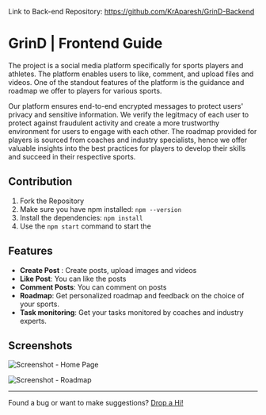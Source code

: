 Link to Back-end Repository: https://github.com/KrAparesh/GrinD-Backend

# GrinD | Frontend Guide

The project is a social media platform specifically for sports players and athletes. The platform enables users to like, comment, and upload files and videos. One of the standout features of the platform is the guidance and roadmap we offer to players for various sports.

Our platform ensures end-to-end encrypted messages to protect users' privacy and sensitive information. We verify the legitmacy of each user to protect against fraudulent activity and create a more trustworthy environment for users to engage with each other. The roadmap provided for players is sourced from coaches and industry specialists, hence we offer valuable insights into the best practices for players to develop their skills and succeed in their respective sports.




## Contribution

1. Fork the Repository
2. Make sure you have npm installed: `npm --version`
3. Install the dependencies: `npm install`
4. Use the `npm start` command to start the

 

## Features
- **Create Post** : Create posts, upload images and videos
- **Like Post**: You can like the  posts
- **Comment Posts**: You can comment on posts
- **Roadmap**: Get personalized roadmap and feedback on the choice of your sports.
- **Task monitoring**: Get your tasks monitored by coaches and industry experts.

## Screenshots
![Screenshot - Home Page](https://imgur.com/utOU3Wv.jpeg)

![Screenshot - Roadmap](https://imgur.com/8Lqs4jL.jpeg)
*** 
Found a bug or want to make suggestions? [Drop a Hi!](contact@kraparesh.co)
